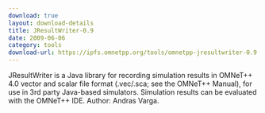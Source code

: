 ```yaml
---
download: true
layout: download-details
title: JResultWriter-0.9
date: 2009-06-06
category: tools
download-url: https://ipfs.omnetpp.org/tools/omnetpp-jresultwriter-0.9.zip
---
```


JResultWriter is a Java library for recording simulation results in OMNeT++ 4.0 vector and scalar file format (.vec/.sca; see the OMNeT++ Manual), for use in 3rd party Java-based simulators. Simulation results can be evaluated with the OMNeT++ IDE. Author: Andras Varga.
